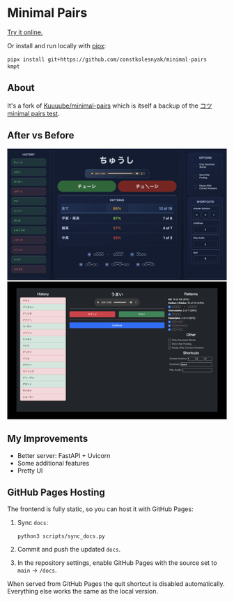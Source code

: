 # Minimal Pairs

[Try it online.](https://constkolesnyak.github.io/minimal-pairs)

Or install and run locally with [pipx](https://pipx.pypa.io):

    pipx install git+https://github.com/constkolesnyak/minimal-pairs
    kmpt

## About

It's a fork of [Kuuuube/minimal-pairs](https://github.com/Kuuuube/minimal-pairs)
which is itself a backup of the [コツ minimal pairs test](https://kotu.io/tests/pitchAccent/perception/minimalPairs).

## After vs Before

![](misc/after.png)
![](misc/before.png)

## My Improvements

- Better server: FastAPI + Uvicorn
- Some additional features
- Pretty UI

## GitHub Pages Hosting

The frontend is fully static, so you can host it with GitHub Pages:

1.  Sync `docs`:

        python3 scripts/sync_docs.py

2.  Commit and push the updated `docs`.
3.  In the repository settings, enable GitHub Pages with the source set to `main` → `/docs`.

When served from GitHub Pages the quit shortcut is disabled automatically. Everything else works the same as the local version.
